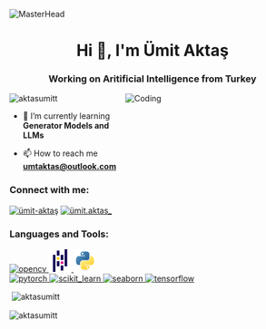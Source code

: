 ![MasterHead](https://s3.us-west-2.amazonaws.com/aa.techdemand.io/wp-content/uploads/2023/08/04174332/Custom-ChatGPT-Models.jpg)
<h1 align="center">Hi 👋, I'm Ümit Aktaş</h1>
<h3 align="center">Working on Aritificial Intelligence from Turkey</h3>
<img align="right" alt="Coding" width="300" height="300" src="https://jnnce.ac.in/jnndemo/aiml.gif">

<p align="left"> <img src="https://komarev.com/ghpvc/?username=aktasumitt&label=Profile%20views&color=0e75b6&style=flat" alt="aktasumitt" /> </p>

- 🌱 I’m currently learning **Generator Models and LLMs**

- 📫 How to reach me **umtaktas@outlook.com**

<h3 align="left">Connect with me:</h3>
<p align="left">
<a href="https://linkedin.com/in/ümit-aktaş" target="blank"><img align="center" src="https://raw.githubusercontent.com/rahuldkjain/github-profile-readme-generator/master/src/images/icons/Social/linked-in-alt.svg" alt="ümit-aktaş" height="30" width="40" /></a>
<a href="https://instagram.com/ümit.aktas_" target="blank"><img align="center" src="https://raw.githubusercontent.com/rahuldkjain/github-profile-readme-generator/master/src/images/icons/Social/instagram.svg" alt="ümit.aktas_" height="30" width="40" /></a>
</p>

<h3 align="left">Languages and Tools:</h3>
<p align="left"> <a href="https://opencv.org/" target="_blank" rel="noreferrer"> <img src="https://www.vectorlogo.zone/logos/opencv/opencv-icon.svg" alt="opencv" width="40" height="40"/> </a> <a href="https://pandas.pydata.org/" target="_blank" rel="noreferrer"> <img src="https://raw.githubusercontent.com/devicons/devicon/2ae2a900d2f041da66e950e4d48052658d850630/icons/pandas/pandas-original.svg" alt="pandas" width="40" height="40"/> </a> <a href="https://www.python.org" target="_blank" rel="noreferrer"> <img src="https://raw.githubusercontent.com/devicons/devicon/master/icons/python/python-original.svg" alt="python" width="40" height="40"/> </a> <a href="https://pytorch.org/" target="_blank" rel="noreferrer"> <img src="https://www.vectorlogo.zone/logos/pytorch/pytorch-icon.svg" alt="pytorch" width="40" height="40"/> </a> <a href="https://scikit-learn.org/" target="_blank" rel="noreferrer"> <img src="https://upload.wikimedia.org/wikipedia/commons/0/05/Scikit_learn_logo_small.svg" alt="scikit_learn" width="40" height="40"/> </a> <a href="https://seaborn.pydata.org/" target="_blank" rel="noreferrer"> <img src="https://seaborn.pydata.org/_images/logo-mark-lightbg.svg" alt="seaborn" width="40" height="40"/> </a> <a href="https://www.tensorflow.org" target="_blank" rel="noreferrer"> <img src="https://www.vectorlogo.zone/logos/tensorflow/tensorflow-icon.svg" alt="tensorflow" width="40" height="40"/> </a> </p>

<p>&nbsp;<img align="center" src="https://github-readme-stats.vercel.app/api?username=aktasumitt&show_icons=true&locale=en" alt="aktasumitt" /></p>

<p><img align="center" src="https://github-readme-streak-stats.herokuapp.com/?user=aktasumitt&" alt="aktasumitt" /></p>
